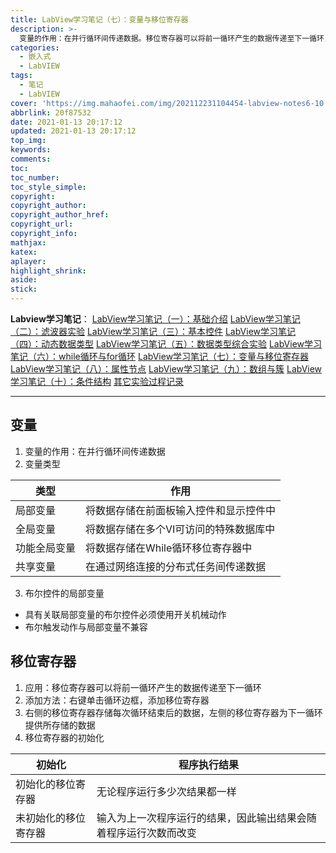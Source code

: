 ```yaml
---
title: LabView学习笔记（七）：变量与移位寄存器
description: >-
  变量的作用：在并行循环间传递数据。移位寄存器可以将前一循环产生的数据传递至下一循环，右键单击循环边框，添加移位寄存器，右侧的移位寄存器存储每次循环结束后的数据，左侧的移位寄存器为下一循环提供所存储的数据。
categories:
  - 嵌入式
  - LabVIEW
tags:
  - 笔记
  - LabVIEW
cover: 'https://img.mahaofei.com/img/202112231104454-labview-notes6-10.png'
abbrlink: 20f87532
date: 2021-01-13 20:17:12
updated: 2021-01-13 20:17:12
top_img:
keywords:
comments:
toc:
toc_number:
toc_style_simple:
copyright:
copyright_author:
copyright_author_href:
copyright_url:
copyright_info:
mathjax:
katex:
aplayer:
highlight_shrink:
aside:
stick:
---
```


**Labview学习笔记**：
[LabView学习笔记（一）：基础介绍](https://blog.csdn.net/weixin_44543463/article/details/112325523)
[LabView学习笔记（二）：滤波器实验](https://blog.csdn.net/weixin_44543463/article/details/112329185)
[LabView学习笔记（三）：基本控件](https://blog.csdn.net/weixin_44543463/article/details/112364388)
[LabView学习笔记（四）：动态数据类型](https://blog.csdn.net/weixin_44543463/article/details/112366358)
[LabView学习笔记（五）：数据类型综合实验](https://blog.csdn.net/weixin_44543463/article/details/112392799)
[LabView学习笔记（六）：while循环与for循环](https://blog.csdn.net/weixin_44543463/article/details/112393383)
[LabView学习笔记（七）：变量与移位寄存器](https://blog.csdn.net/weixin_44543463/article/details/112431393)
[LabView学习笔记（八）：属性节点](https://blog.csdn.net/weixin_44543463/article/details/112470713)
[LabView学习笔记（九）：数组与簇](https://blog.csdn.net/weixin_44543463/article/details/112529983)
[LabView学习笔记（十）：条件结构](https://blog.csdn.net/weixin_44543463/article/details/112571924)
[其它实验过程记录](https://blog.csdn.net/weixin_44543463/category_10714833.html)

---
## 变量
1. 变量的作用：在并行循环间传递数据
2. 变量类型

| 类型         | 作用                                   |
| ------------ | -------------------------------------- |
| 局部变量     | 将数据存储在前面板输入控件和显示控件中 |
| 全局变量     | 将数据存储在多个VI可访问的特殊数据库中 |
| 功能全局变量 | 将数据存储在While循环移位寄存器中      |
| 共享变量     | 在通过网络连接的分布式任务间传递数据   |
3. 布尔控件的局部变量
* 具有关联局部变量的布尔控件必须使用开关机械动作
* 布尔触发动作与局部变量不兼容
## 移位寄存器
1. 应用：移位寄存器可以将前一循环产生的数据传递至下一循环
2. 添加方法：右键单击循环边框，添加移位寄存器
3. 右侧的移位寄存器存储每次循环结束后的数据，左侧的移位寄存器为下一循环提供所存储的数据
4. 移位寄存器的初始化

| 初始化               | 程序执行结果                                                 |
| -------------------- | ------------------------------------------------------------ |
| 初始化的移位寄存器   | 无论程序运行多少次结果都一样                                 |
| 未初始化的移位寄存器 | 输入为上一次程序运行的结果，因此输出结果会随着程序运行次数而改变 |